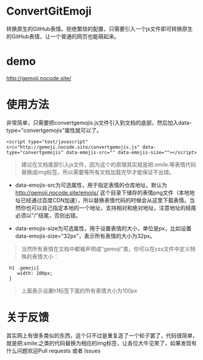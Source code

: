 # ConvertGitEmoji
转换原生的GitHub表情。拒绝繁琐的配置，只需要引入一个js文件即可转换原生的GitHub表情，让一个普通的网页也能萌起来。
# demo
http://gemoji.nocode.site/
# 使用方法
非常简单，只需要把convertgemojis.js文件引入到文档的底部，然后加入data-type="convertgemojis"属性就可以了。

```
<script type="text/javascript" src="http://gemoji.nocode.site/convertgemojis.js" data-type="convertgemojis" data-emojis-src="" data-emojis-size=""></script>
```

> 建议在文档尾部引入js文件，因为这个的原理其实就是把<span>:</span>smile:等表情代码替换成img标签，所以需要等所有文档加载完毕才能保证不出错。

- data-emojis-src为可选属性，用于指定表情的仓库地址，默认为 http://gemoji.nocode.site/emojis/ 这个目录下储存的表情png文件（本地地址已经通过百度CDN加速），所以替换表情代码的时候会从这里下载表情。当然你也可以自己指定本地的一个地址，支持相对和绝对地址，注意地址的结尾必须以"/"结尾，否则出错。

- data-emojis-size为可选属性，用于设置表情的大小，单位是px，比如设置data-emojis-size="32px"，表示所有表情的大小为32px。

> 当然所有表情在文档中都被声明成"gemoji"类，你可以在css文件中定义特殊的表情大小：

```
 h1 .gemoji{
 	width: 100px;
 }
```

> 上面表示设置h1标签下面的所有表情大小为100px

# 关于反馈

其实网上有很多类似的东西，这个只不过是重复造了一个轮子罢了，代码很简单，就是把<span>:</span>smile:之类的代码替换为相应的img标签，让各位大牛见笑了，如果发现有什么问题欢迎Pull requests 或者 Issues

